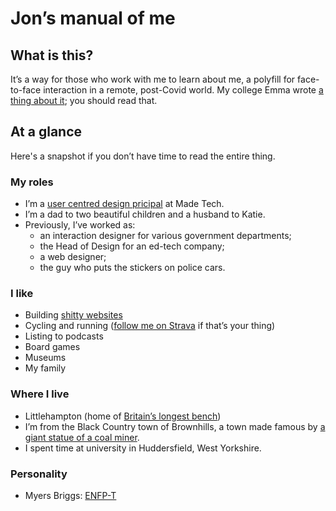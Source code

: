 # Jon’s manual of me

## What is this?

It’s a way for those who work with me to learn about me, a polyfill for face-to-face interaction in a remote, post-Covid world. My college Emma wrote [a thing about it](https://designedandmade.substack.com/p/a-manual-of-me); you should read that.

## At a glance

Here's a snapshot if you don’t have time to read the entire thing.

### My roles

* I’m a [user centred design pricipal](https://github.com/madetech/handbook/blob/main/roles/ucd_principal.md) at Made Tech.
* I’m a dad to two beautiful children and a husband to Katie.
* Previously, I’ve worked as:
  *  an interaction designer for various government departments;
  *  the Head of Design for an ed-tech company;
  *  a web designer;
  *  the guy who puts the stickers on police cars.

### I like

* Building [shitty websites](https://roobottom.com/)
* Cycling and running ([follow me on Strava](https://www.strava.com/athletes/1290606) if that’s your thing)
* Listing to podcasts
* Board games
* Museums
* My family

### Where I live

* Littlehampton (home of [Britain’s longest bench](http://www.longbench.org/))
* I’m from the Black Country town of Brownhills, a town made famous by [a giant statue of a coal miner](https://en.wikipedia.org/wiki/Brownhills#Attractions_and_landmarks).
* I spent time at university in Huddersfield, West Yorkshire.

### Personality

* Myers Briggs: [ENFP-T](https://www.16personalities.com/enfp-personality)
